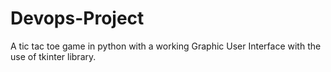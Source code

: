 # Devops-Project
A tic tac toe game in python with a working Graphic User Interface with the use of tkinter library.
